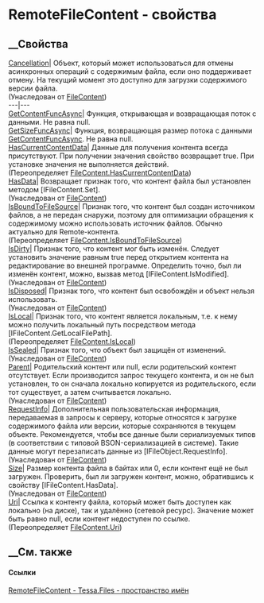# RemoteFileContent - свойства
##  __Свойства
[Cancellation](P_Tessa_Files_FileContent_Cancellation.htm)|  Объект, который
может использоваться для отмены асинхронных операций с содержимым файла, если
оно поддерживает отмену. На текущий момент это доступно для загрузки
содержимого версии файла.  
(Унаследован от [FileContent](T_Tessa_Files_FileContent.htm))  
---|---  
[GetContentFuncAsync](P_Tessa_Files_RemoteFileContent_GetContentFuncAsync.htm)|
Функция, открывающая и возвращающая поток с данными. Не равна null.  
[GetSizeFuncAsync](P_Tessa_Files_RemoteFileContent_GetSizeFuncAsync.htm)|
Функция, возвращающая размер потока с данными
[GetContentFuncAsync](P_Tessa_Files_RemoteFileContent_GetContentFuncAsync.htm).
Не равна null.  
[HasCurrentContentData](P_Tessa_Files_RemoteFileContent_HasCurrentContentData.htm)|
Данные для получения контента всегда присутствуют. При получении значения
свойство возвращает true. При установке значения не выполняется действий.  
(Переопределяет
[FileContent.HasCurrentContentData](P_Tessa_Files_FileContent_HasCurrentContentData.htm))  
[HasData](P_Tessa_Files_FileContent_HasData.htm)|  Возвращает признак того,
что контент файла был установлен методом [IFileContent.Set].  
(Унаследован от [FileContent](T_Tessa_Files_FileContent.htm))  
[IsBoundToFileSource](P_Tessa_Files_RemoteFileContent_IsBoundToFileSource.htm)|
Признак того, что контент был создан источником файлов, а не передан снаружи,
поэтому для оптимизации обращения к содержимому можно использовать источник
файлов. Обычно актуально для Remote-контента.  
(Переопределяет
[FileContent.IsBoundToFileSource](P_Tessa_Files_FileContent_IsBoundToFileSource.htm))  
[IsDirty](P_Tessa_Files_FileContent_IsDirty.htm)|  Признак того, что контент
мог быть изменён. Следует установить значение равным true перед открытием
контента на редактирование во внешней программе. Определить точно, был ли
изменён контент, можно, вызвав метод [IFileContent.IsModified].  
(Унаследован от [FileContent](T_Tessa_Files_FileContent.htm))  
[IsDisposed](P_Tessa_Files_FileContent_IsDisposed.htm)| Признак того, что
контент был освобождён и объект нельзя использовать.  
(Унаследован от [FileContent](T_Tessa_Files_FileContent.htm))  
[IsLocal](P_Tessa_Files_RemoteFileContent_IsLocal.htm)|  Признак того, что
контент является локальным, т.е. к нему можно получить локальный путь
посредством метода [IFileContent.GetLocalFilePath].  
(Переопределяет [FileContent.IsLocal](P_Tessa_Files_FileContent_IsLocal.htm))  
[IsSealed](P_Tessa_Files_FileContent_IsSealed.htm)| Признак того, что объект
был защищён от изменений.  
(Унаследован от [FileContent](T_Tessa_Files_FileContent.htm))  
[Parent](P_Tessa_Files_FileContent_Parent.htm)|  Родительский контент или
null, если родительский контент отсутствует. Если производится запрос текущего
контента, и он не был установлен, то он сначала локально копируется из
родительского, если тот существует, а затем считывается локально.  
(Унаследован от [FileContent](T_Tessa_Files_FileContent.htm))  
[RequestInfo](P_Tessa_Files_FileContent_RequestInfo.htm)|  Дополнительная
пользовательская информация, передаваемая в запросы к серверу, которые
относятся к загрузке содержимого файла или версии, которые сохраняются в
текущем объекте. Рекомендуется, чтобы все данные были сериализуемых типов (в
соответствии с типовой BSON-сериализацией в системе). Такие данные могут
перезаписать данные из [IFileObject.RequestInfo].  
(Унаследован от [FileContent](T_Tessa_Files_FileContent.htm))  
[Size](P_Tessa_Files_FileContent_Size.htm)|  Размер контента файла в байтах
или 0, если контент ещё не был загружен. Проверить, был ли загружен контент,
можно, обратившись к свойству [IFileContent.HasData].  
(Унаследован от [FileContent](T_Tessa_Files_FileContent.htm))  
[Uri](P_Tessa_Files_RemoteFileContent_Uri.htm)|  Ссылка к контенту файла,
который может быть доступен как локально (на диске), так и удалённо (сетевой
ресурс). Значение может быть равно null, если контент недоступен по ссылке.  
(Переопределяет [FileContent.Uri](P_Tessa_Files_FileContent_Uri.htm))  
##  __См. также
#### Ссылки
[RemoteFileContent - ](T_Tessa_Files_RemoteFileContent.htm)
[Tessa.Files - пространство имён](N_Tessa_Files.htm)
